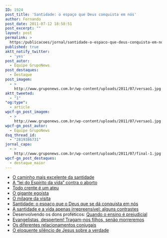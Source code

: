 ```yaml
---
ID: 1924
post_title: 'Santidade: o espaço que Deus conquista em nós'
author: Fernando
post_date: 2011-07-12 18:58:51
post_excerpt: ""
layout: post
permalink: >
  https:/publicacoes/jornal/santidade-o-espaco-que-deus-conquista-em-nos
published: true
aktt_notify_twitter:
  - 'yes'
post_autor:
  - Equipe GrupoNews
post_destaques:
  - Destaque
post_imagem:
  - >
    http://www.gruponews.com.br/wp-content/uploads/2011/07/versao1.jpg
aktt_tweeted:
  - "1"
"og:type":
  - article
wpcf-gn_post_imagem:
  - >
    http://www.gruponews.com.br/wp-content/uploads/2011/07/versao1.jpg
wpcf-gn_post_autor:
  - Equipe GrupoNews
dsq_thread_id:
  - "2819386731"
jornal_capa:
  - >
    http://www.gruponews.com.br/wp-content/uploads/2011/07/final-1.jpg
wpcf-gn_post_destaques:
  - destaque_maior
---
```

<ul>
    <li><a href="http://www.gruponews.com.br/2011/07/o-caminho-mais-excelente-da-santidade.html">O caminho mais excelente da santidade</a></li>
    <li><a href="http://www.gruponews.com.br/2011/07/a-lei-do-espirito-da-vida-contra-o-aborto.html">A “lei do Espírito da vida” contra o aborto</a></li>
    <li><a href="http://www.gruponews.com.br/2011/07/todo-crente-e-um-ateu.html">Todo crente é um ateu</a></li>
    <li><a href="http://www.gruponews.com.br/2011/07/o-gigante-egoista.html">O gigante egoísta</a></li>
    <li><a href="http://www.gruponews.com.br/2011/07/o-milagre-da-visita.html">O milagre da visita</a></li>
    <li><a href="http://www.gruponews.com.br/2011/07/santidade-o-espaco-que-o-deus-que-se-da-conquista-em-nos.html">Santidade: o espaço que o Deus que se dá conquista em nós</a></li>
    <li><a href="http://www.gruponews.com.br/2011/07/a-santidade-e-a-vida-apenas-irrepreensivel-alguns-contrastes.html">A santidade e a vida apenas irrepreensível: alguns contrastes</a></li>
    <li>Desenvolvendo os dons proféticos: <a href="http://www.gruponews.com.br/2011/07/quando-o-ensino-e-prejudicial-uma-enfase-exagerada-no-ministerio-da-palavra-acaba-sufocando-outros-dons.html">Quando o ensino é prejudicial</a></li>
    <li><a href="http://www.gruponews.com.br/2011/07/evangelistas-despertem-tragam-nos-filhos-senao-morreremos.html">Evangelistas, despertem! Tragam-nos filhos, senão morreremos</a></li>
    <li><a href="http://www.gruponews.com.br/2011/07/os-diferentes-relacionamentos-conjugais.html">Os diferentes relacionamentos conjugais</a></li>
    <li><a href="http://www.gruponews.com.br/2011/07/o-eloquente-silencio-de-jesus-sobre-a-verdade.html">O eloquente silêncio de Jesus sobre a verdade</a></li>
</ul>